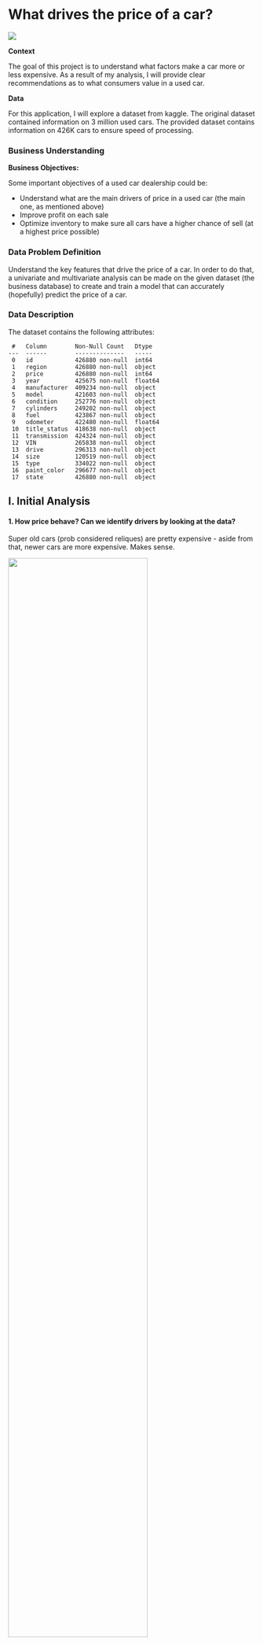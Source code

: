 # What drives the price of a car?

![](images/kurt.jpeg)

**Context**

The goal of this project is to understand what factors make a car more or less expensive.  As a result of my analysis, I will provide clear recommendations as to what consumers value in a used car. 


**Data**

For this application, I will explore a dataset from kaggle. The original dataset contained information on 3 million used cars. The provided dataset contains information on 426K cars to ensure speed of processing.

### Business Understanding

**Business Objectives:**

Some important objectives of a used car dealership could be:

- Understand what are the main drivers of price in a used car (the main one, as mentioned above)
- Improve profit on each sale
- Optimize inventory to make sure all cars have a higher chance of sell (at a highest price possible)


### Data Problem Definition

Understand the key features that drive the price of a car. In order to do that, a univariate and multivariate analysis can be made on the given dataset (the business database) to create and train a model that can accurately (hopefully) predict the price of a car.


### Data Description

The dataset contains the following attributes:

```
 #   Column        Non-Null Count   Dtype  
---  ------        --------------   -----  
 0   id            426880 non-null  int64  
 1   region        426880 non-null  object 
 2   price         426880 non-null  int64  
 3   year          425675 non-null  float64
 4   manufacturer  409234 non-null  object 
 5   model         421603 non-null  object 
 6   condition     252776 non-null  object 
 7   cylinders     249202 non-null  object 
 8   fuel          423867 non-null  object 
 9   odometer      422480 non-null  float64
 10  title_status  418638 non-null  object 
 11  transmission  424324 non-null  object 
 12  VIN           265838 non-null  object 
 13  drive         296313 non-null  object 
 14  size          120519 non-null  object 
 15  type          334022 non-null  object 
 16  paint_color   296677 non-null  object 
 17  state         426880 non-null  object 
 ```

## I. Initial Analysis

#### 1. How price behave? Can we identify drivers by looking at the data?

Super old cars (prob considered reliques) are pretty expensive - aside from that, newer cars are more expensive. Makes sense.

<img src="images/price_vs_year.png" width="75%">

Some Manufacturers also tend to be more expensive than others. Ferrari, Aston Martin, and Tesla are good examples of that.

<img src="images/price_distribution_by_manufacturer.png" width="75%">

The condition of the car also plays a role in the price. New cars are on average pricier (which makes perfect sense). But it's important to mention that the analysis will be concentrated on "used" cars as is stablished in the business goals.

<img src="images/price_distribution_by_fuel.png" width="75%">

## II. Hypotesis

$\color{green}{Hypothesis}$ **The price of a car is driven by year, manufacturer, and overall conditions of the car.** 

## III. Predictive Model 

#### 1. Data input

A model was built taking into consideration the following characteristics:

```
#   Column        
---  ------       
 0   manufacturer  
 1   model         
 2   cylinders     
 3   fuel          
 4   title_status  
 5   transmission  
 6   drive         
 7   size          
 8   type          
 9   paint_color   
 10  state         
 11  year          
 12  condition     
 13  odometer      
```
Just some of the data was used to fit the model. A portion of the data (30% of the records) was saved for testing purposes and measure the accuracy of the model. 

#### 2. Model design

A couple of models (Polinomial Regresion and Ridge) were used to predict Price. Details on them can be found [here](prompt.ipynb).

#### 3. Model results


The linear regression model, with a R^2 score of `0.8627478459281825` turn out to the best one of the two (with a MAE of 850). Giving the following results:

**analysing predictions**

<img src="images/actual_vs_predicted.png" width="75%">


$\color{orange}{Analysis}$

- Some predictions are negative - which doesn't make sense. Having said that, still is a good model (the score of 0.86 out of 1.0 proves it).
- The predictions following the same pattern of the real price. This is a good indication of performance.
- The model predicts the price of a car - on average - with a $850 difference in relation to the actual price. Not bad at all.


## IV. Evaluation

The predictive model was analyzed to understand what factors were more important to calculate the price of the car. The results are the following:


<img src="images/most_important_factors_driving_car_price.png" width="75%">

$\color{red}{Conclusion}$
**The price of the car is driven by year, by model (not exactly manufacturer) and in less proportion, the "age" of the car reflected by the odometer.**


## V. Recommendations

**Concentrate on the year and the model of the car**: Pulling the list of newer most relevant models in your inventory and concentrate on having those would be the best approach for the dealership. Don't worry too much about the paint, the gast type, the cylinders or the transmission. Those features won't matter that much in the end.

Here's are the most valuable models of 2021 as a head start:

<img src="images/top_10_models_by_price_in_2021.png" width="75%">

